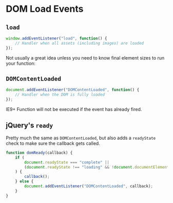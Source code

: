 # DOM Load Events

## `load`

```js
window.addEventListener("load", function() {
    // Handler when all assets (including images) are loaded
});
```

Not usually a great idea unless you need to know final element sizes to run your function:

## `DOMContentLoaded`

```js
document.addEventListener("DOMContentLoaded", function() {
    // Handler when the DOM is fully loaded
});
```

IE9+
Function will not be executed if the event has already fired.

## jQuery's `ready`

Pretty much the same as `DOMContentLoaded`, but also adds a `readyState` check to make sure the callback gets called.

```js
function domReady(callback) {
    if (
        document.readyState === "complete" ||
        (document.readyState !== "loading" && !document.documentElement.doScroll)
    ) {
        callback();
    } else {
        document.addEventListener("DOMContentLoaded", callback);
    }
}
```
